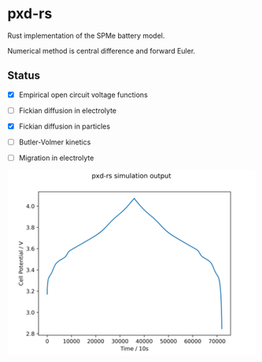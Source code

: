 # pxd-rs
Rust implementation of the SPMe battery model.

Numerical method is central difference and forward Euler.

## Status

- [x] Empirical open circuit voltage functions
- [ ] Fickian diffusion in electrolyte
- [x] Fickian diffusion in particles
- [ ] Butler-Volmer kinetics
- [ ] Migration in electrolyte


![Current Status](current_status.png)
